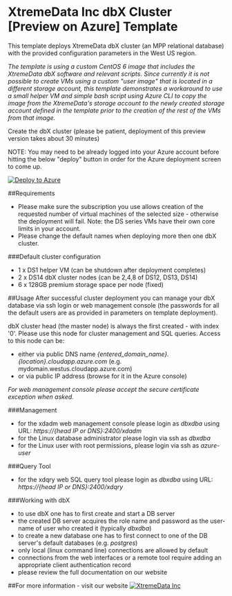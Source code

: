 # XtremeData Inc dbX Cluster [Preview on Azure] Template

This template deploys XtremeData dbX cluster (an MPP relational database) with the provided configuration parameters in the West US region.

*The template is using a custom CentOS 6 image that includes the XtremeData dbX software and relevant scripts. Since currently it is not possible to create VMs using a custom "user image" that is located in a different storage account, this template demonstrates a workaround to use a small helper VM and simple bash script using Azure CLI to copy the image from the XtremeData's storage account to the newly created storage account defined in the template prior to the creation of the rest of the VMs from that image.*

Create the dbX cluster (please be patient, deployment of this preview version takes about 30 minutes)

NOTE: You may need to be already logged into your Azure account before hitting the below "deploy" button in order for the Azure deployment screen to come up.

[![Deploy to Azure](http://azuredeploy.net/deploybutton.png)](https://portal.azure.com/#create/Microsoft.Template/uri/https%3A%2F%2Fraw.githubusercontent.com%2Fxtremedata%2Fazure-quickstart-templates%2Fmaster%2Fxtremedata-dbx-cluster-centos%2Fazuredeploy.json) 


##Requirements
*   Please make sure the subscription you use allows creation of the requested number of virtual
machines of the selected size - otherwise the deployment will fail. Note: the DS series VMs have their own core limits in your account.
*   Please change the default names when deploying more then one dbX cluster.

###Default cluster configuration
*   1 x DS1 helper VM (can be shutdown after deployment completes)
*   2 x DS14 dbX cluster nodes (can be 2,4,8 of DS12, DS13, DS14)
*   6 x 128GB premium storage space per node (fixed)

##Usage
After successful cluster deployment you can manage your dbX database via ssh login or
web management console (the passwords for all the default users are as provided in parameters on template deployment).

dbX cluster head (the master node) is always the first created - with index '0'. Please use this node for cluster management and SQL queries. Access to this node can be:

*   either via public DNS name *{entered_domain_name}.{location}.cloudapp.azure.com* (e.g. mydomain.westus.cloudapp.azure.com)
*   or via public IP address (browse for it in the Azure console)

_For web management console please accept the secure certificate exception when asked._

###Management
*   for the xdadm web management console please login as _dbxdba_ using URL: _https://{head IP or DNS}:2400/xdadm_
*   for the Linux database administrator please login via ssh as _dbxdba_
*   for the Linux user with root permissions, please login via ssh as _azure-user_

###Query Tool
*   for the xdqry web SQL query tool please login as _dbxdba_ using URL: _https://{head IP or DNS}:2400/xdqry_

###Working with dbX
*   to use dbX one has to first create and start a DB server
*   the created DB server acquires the role name and password as the user-name of user who created it (typically _dbxdba_)
*   to create a new database one has to first connect to one of the DB server's default databases (e.g. _postgres_)
*   only local (linux command line) connections are allowed by default
*   connections from the web interfaces or a remote tool require adding an appropriate client authentication record
*   please review the full documentation on our website

##For more information - visit our website
[![XtremeData Inc](https://raw.githubusercontent.com/xtremedata/azure-quickstart-templates/master/xtremedata-dbx-cluster-centos/XtremeDataLogo_woTag_RGB_sm.png)](http://xtremedata.com) 